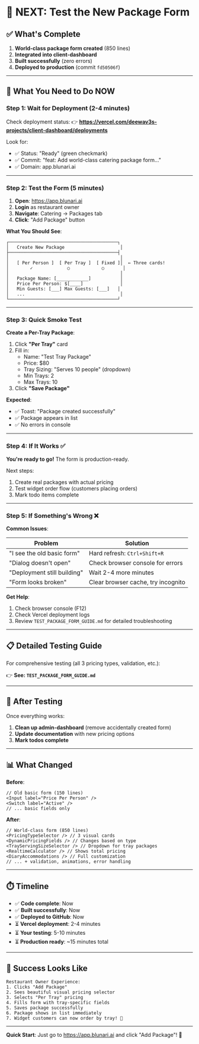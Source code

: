 # 🚀 NEXT: Test the New Package Form

## ✅ What's Complete

1. **World-class package form created** (850 lines)
2. **Integrated into client-dashboard** 
3. **Built successfully** (zero errors)
4. **Deployed to production** (commit `fd50506f`)

---

## 🎯 What You Need to Do NOW

### Step 1: Wait for Deployment (2-4 minutes)

Check deployment status:
👉 **https://vercel.com/deewav3s-projects/client-dashboard/deployments**

Look for:
- ✅ Status: "Ready" (green checkmark)
- ✅ Commit: "feat: Add world-class catering package form..."
- ✅ Domain: app.blunari.ai

---

### Step 2: Test the Form (5 minutes)

1. **Open**: https://app.blunari.ai
2. **Login** as restaurant owner
3. **Navigate**: Catering → Packages tab
4. **Click**: "Add Package" button

**What You Should See**:
```
┌─────────────────────────────────────────┐
│   Create New Package                     │
├─────────────────────────────────────────┤
│                                          │
│   [ Per Person ]  [ Per Tray ]  [ Fixed ]│  ← Three cards!
│        ✓             ○            ○       │
│                                          │
│   Package Name: [____________]           │
│   Price Per Person: $[____]              │
│   Min Guests: [___] Max Guests: [___]   │
│   ...                                    │
└─────────────────────────────────────────┘
```

---

### Step 3: Quick Smoke Test

**Create a Per-Tray Package**:

1. Click **"Per Tray"** card
2. Fill in:
   - Name: "Test Tray Package"
   - Price: $80
   - Tray Sizing: "Serves 10 people" (dropdown)
   - Min Trays: 2
   - Max Trays: 10
3. Click **"Save Package"**

**Expected**:
- ✅ Toast: "Package created successfully"
- ✅ Package appears in list
- ✅ No errors in console

---

### Step 4: If It Works ✅

**You're ready to go!** The form is production-ready.

Next steps:
1. Create real packages with actual pricing
2. Test widget order flow (customers placing orders)
3. Mark todo items complete

---

### Step 5: If Something's Wrong ❌

**Common Issues**:

| Problem | Solution |
|---------|----------|
| "I see the old basic form" | Hard refresh: `Ctrl+Shift+R` |
| "Dialog doesn't open" | Check browser console for errors |
| "Deployment still building" | Wait 2-4 more minutes |
| "Form looks broken" | Clear browser cache, try incognito |

**Get Help**:
1. Check browser console (F12)
2. Check Vercel deployment logs
3. Review `TEST_PACKAGE_FORM_GUIDE.md` for detailed troubleshooting

---

## 📋 Detailed Testing Guide

For comprehensive testing (all 3 pricing types, validation, etc.):

👉 **See: `TEST_PACKAGE_FORM_GUIDE.md`**

---

## 🧹 After Testing

Once everything works:

1. **Clean up admin-dashboard** (remove accidentally created form)
2. **Update documentation** with new pricing options
3. **Mark todos complete** 

---

## 📊 What Changed

**Before**:
```tsx
// Old basic form (150 lines)
<Input label="Price Per Person" />
<Switch label="Active" />
// ... basic fields only
```

**After**:
```tsx
// World-class form (850 lines)
<PricingTypeSelector /> // 3 visual cards
<DynamicPricingFields /> // Changes based on type
<TrayServingSizeSelector /> // Dropdown for tray packages
<RealtimeCalculator /> // Shows total pricing
<DiaryAccommodations /> // Full customization
// ... + validation, animations, error handling
```

---

## ⏱️ Timeline

- ✅ **Code complete**: Now
- ✅ **Built successfully**: Now
- ✅ **Deployed to GitHub**: Now
- ⏳ **Vercel deployment**: 2-4 minutes
- ⏳ **Your testing**: 5-10 minutes
- ⏳ **Production ready**: ~15 minutes total

---

## 🎉 Success Looks Like

```
Restaurant Owner Experience:
1. Clicks "Add Package"
2. Sees beautiful visual pricing selector
3. Selects "Per Tray" pricing
4. Fills form with tray-specific fields
5. Saves package successfully
6. Package shows in list immediately
7. Widget customers can now order by tray! 🎊
```

---

**Quick Start**: Just go to https://app.blunari.ai and click "Add Package"! 🚀
